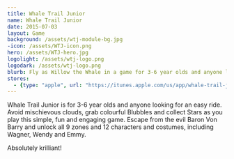 ```yaml
---
title: Whale Trail Junior
name: Whale Trail Junior
date: 2015-07-03
layout: Game
background: /assets/wtj-module-bg.jpg
-icon: /assets/WTJ-icon.png
hero: /assets/WTJ-hero.jpg
logolight: /assets/wtj-logo.png
logodark: /assets/wtj-logo.png
blurb: Fly as Willow the Whale in a game for 3-6 year olds and anyone looking for an easy ride
stores:
  - {type: "apple", url: "https://itunes.apple.com/us/app/whale-trail-junior/id569862218?mt=8"}
---
```


Whale Trail Junior is for 3-6 year olds and anyone looking for an easy ride. Avoid mischievous clouds, grab colourful Blubbles and collect Stars as you play this simple, fun and engaging game. Escape from the evil Baron Von Barry and unlock all 9 zones and 12 characters and costumes, including Wagner, Wendy and Emmy.

Absolutely krilliant!
